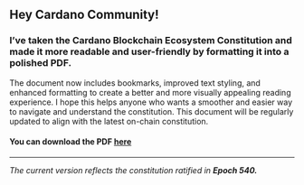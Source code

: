 ## Hey Cardano Community!

### I’ve taken the Cardano Blockchain Ecosystem Constitution and made it more readable and user-friendly by formatting it into a polished PDF.
The document now includes bookmarks, improved text styling, and enhanced formatting to create a better and more visually appealing reading experience. I hope this helps anyone who wants a smoother and easier way to navigate and understand the constitution. This document will be regularly updated to align with the latest on-chain constitution.

#### You can download the PDF [here](https://github.com/jakubszyca/Cardano-Constitution-PDF/blob/main/Cardano%20Constitution.pdf)
***
*The current version reflects the constitution ratified in **Epoch 540.***
